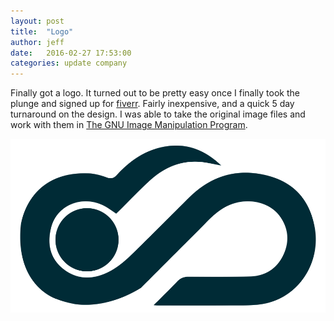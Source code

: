 ```yaml
---
layout: post
title:  "Logo"
author: jeff
date:   2016-02-27 17:53:00
categories: update company
---
```


Finally got a logo.  It turned out to be pretty easy once I finally took the
plunge and signed up for [fiverr][fiverr]. Fairly inexpensive, and a quick 5
day turnaround on the design.  I was able to take the original image files and
work with them in [The GNU Image Manipulation Program][gimp].

<img src="/img/logo-rectangle.png" width="*"/>

[fiverr]: https://www.fiverr.com/
[gimp]: https://www.gimp.org/
[gimp-logo]: https://www.gimp.org/images/frontpage/wilber-big.png
